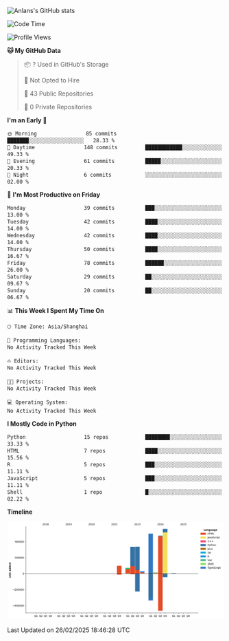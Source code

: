 <!-- ![Anlans's GitHub stats](https://github-readme-stats.vercel.app/api?username=Anlans) -->
![Anlans's GitHub stats](https://github-readme-stats.vercel.app/api?username=Anlans&rank_icon=github)

<!--START_SECTION:waka-->
![Code Time](http://img.shields.io/badge/Code%20Time-0%20secs-blue)

![Profile Views](http://img.shields.io/badge/Profile%20Views-0-blue)

**🐱 My GitHub Data** 

> 📦 ? Used in GitHub's Storage 
 > 
> 🚫 Not Opted to Hire
 > 
> 📜 43 Public Repositories 
 > 
> 🔑 0 Private Repositories 
 > 
**I'm an Early 🐤** 

```text
🌞 Morning                85 commits          ███████░░░░░░░░░░░░░░░░░░   28.33 % 
🌆 Daytime                148 commits         ████████████░░░░░░░░░░░░░   49.33 % 
🌃 Evening                61 commits          █████░░░░░░░░░░░░░░░░░░░░   20.33 % 
🌙 Night                  6 commits           ░░░░░░░░░░░░░░░░░░░░░░░░░   02.00 % 
```
📅 **I'm Most Productive on Friday** 

```text
Monday                   39 commits          ███░░░░░░░░░░░░░░░░░░░░░░   13.00 % 
Tuesday                  42 commits          ████░░░░░░░░░░░░░░░░░░░░░   14.00 % 
Wednesday                42 commits          ████░░░░░░░░░░░░░░░░░░░░░   14.00 % 
Thursday                 50 commits          ████░░░░░░░░░░░░░░░░░░░░░   16.67 % 
Friday                   78 commits          ██████░░░░░░░░░░░░░░░░░░░   26.00 % 
Saturday                 29 commits          ██░░░░░░░░░░░░░░░░░░░░░░░   09.67 % 
Sunday                   20 commits          ██░░░░░░░░░░░░░░░░░░░░░░░   06.67 % 
```


📊 **This Week I Spent My Time On** 

```text
🕑︎ Time Zone: Asia/Shanghai

💬 Programming Languages: 
No Activity Tracked This Week

🔥 Editors: 
No Activity Tracked This Week

🐱‍💻 Projects: 
No Activity Tracked This Week

💻 Operating System: 
No Activity Tracked This Week
```

**I Mostly Code in Python** 

```text
Python                   15 repos            ████████░░░░░░░░░░░░░░░░░   33.33 % 
HTML                     7 repos             ████░░░░░░░░░░░░░░░░░░░░░   15.56 % 
R                        5 repos             ███░░░░░░░░░░░░░░░░░░░░░░   11.11 % 
JavaScript               5 repos             ███░░░░░░░░░░░░░░░░░░░░░░   11.11 % 
Shell                    1 repo              █░░░░░░░░░░░░░░░░░░░░░░░░   02.22 % 
```



**Timeline**

![Lines of Code chart](https://raw.githubusercontent.com/Anlans/Anlans/main/assets/bar_graph.png)


 Last Updated on 26/02/2025 18:46:28 UTC
<!--END_SECTION:waka-->
